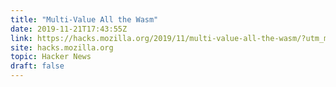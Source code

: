 ```yaml
---
title: "Multi-Value All the Wasm"
date: 2019-11-21T17:43:55Z
link: https://hacks.mozilla.org/2019/11/multi-value-all-the-wasm/?utm_medium=RSS&utm_source=hune
site: hacks.mozilla.org
topic: Hacker News
draft: false
---
```


